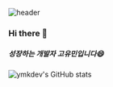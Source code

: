 
![header](https://capsule-render.vercel.app/api?type=wave&color=auto&height=300&section=header&text=Hi👋%20I'm%20youmin&fontSize=90)
### Hi there 👋
##### 성장하는 개발자 고유민입니다😄
![ymkdev's GitHub stats](https://github-readme-stats.vercel.app/api?username=ymkdev&show_icons=true&theme=radical>)

<!--
**ymkdev/ymkdev** is a ✨ _special_ ✨ repository because its `README.md` (this file) appears on your GitHub profile.

Here are some ideas to get you started:

- 🔭 I’m currently working on ...
- 🌱 I’m currently learning ...
- 👯 I’m looking to collaborate on ...
- 🤔 I’m looking for help with ...
- 💬 Ask me about ...
- 📫 How to reach me: ...
- 😄 Pronouns: ...
- ⚡ Fun fact: ...
-->
